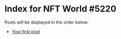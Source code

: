 # Index for NFT World #5220
Posts will be displayed in the order below:

- [Your first post](./001-first.md)

